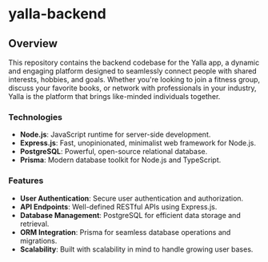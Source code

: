 # yalla-backend

## Overview

This repository contains the backend codebase for the Yalla app, a dynamic and engaging platform designed to seamlessly connect people with shared interests, hobbies, and goals.
Whether you're looking to join a fitness group, discuss your favorite books, or network with professionals in your industry, Yalla is the platform that brings like-minded individuals together.

### Technologies

- **Node.js**: JavaScript runtime for server-side development.
- **Express.js**: Fast, unopinionated, minimalist web framework for Node.js.
- **PostgreSQL**: Powerful, open-source relational database.
- **Prisma**: Modern database toolkit for Node.js and TypeScript.

### Features

- **User Authentication**: Secure user authentication and authorization.
- **API Endpoints**: Well-defined RESTful APIs using Express.js.
- **Database Management**: PostgreSQL for efficient data storage and retrieval.
- **ORM Integration**: Prisma for seamless database operations and migrations.
- **Scalability**: Built with scalability in mind to handle growing user bases.